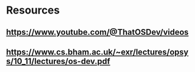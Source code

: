 # Resources
## https://www.youtube.com/@ThatOSDev/videos
## https://www.cs.bham.ac.uk/~exr/lectures/opsys/10_11/lectures/os-dev.pdf
